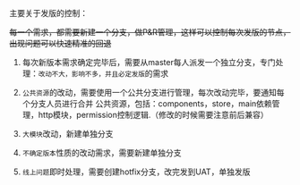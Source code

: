 主要关于发版的控制：

~~每一个需求，都需要新建一个分支，做P&R管理，这样可以控制每次发版的节点，出现问题可以快速精准的回退~~
1. 每次新版本需求确定完毕后，需要从master每人派发一个独立分支，专门处理：`改动不大，影响不多，并且必定发版`的需求

2. `公共资源`的改动，需要使用一个公共分支进行管理，每次改动完毕，要通知每个分支人员进行合并
公共资源，包括：components，store，main依赖管理，http模块，permission控制逻辑.（修改的时候需要注意前后兼容）

3. `大模块`改动，新建单独分支

4. `不确定版本`性质的改动需求，需要新建单独分支

5. `线上问题`即时处理，需要创建hotfix分支，改完发到UAT，单独发版
